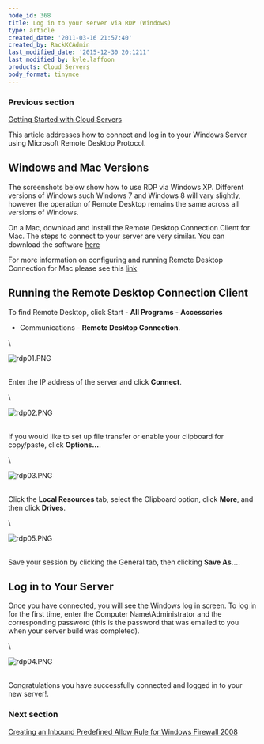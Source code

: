 ```yaml
---
node_id: 368
title: Log in to your server via RDP (Windows)
type: article
created_date: '2011-03-16 21:57:40'
created_by: RackKCAdmin
last_modified_date: '2015-12-30 20:1211'
last_modified_by: kyle.laffoon
products: Cloud Servers
body_format: tinymce
---
```


### Previous section

[Getting Started with Cloud
Servers](https://www.rackspace.com/knowledge_center/getting-started/cloud-servers)

 

This article addresses how to connect and log in to your Windows Server
using Microsoft Remote Desktop Protocol.

Windows and Mac Versions
------------------------

The screenshots below show how to use RDP via Windows XP. Different
versions of Windows such Windows 7 and Windows 8 will vary slightly,
however the operation of Remote Desktop remains the same across all
versions of Windows.

On a Mac, download and install the Remote Desktop Connection Client for
Mac. The steps to connect to your server are very similar. You can
download the software
[here](https://itunes.apple.com/us/app/microsoft-remote-desktop/id715768417?mt=12 "http://www.microsoft.com/mac/downloads.mspx?pid=Mactopia_RDC&fid=CD9EC77E-5B07-4332-849F-046611458871#viewer")

For more information on configuring and running Remote Desktop
Connection for Mac please see this
[link](https://technet.microsoft.com/en-us/library/dn473012.aspx "http://www.microsoft.com/mac/products/remote-desktop/default.mspx")

Running the Remote Desktop Connection Client
--------------------------------------------

To find Remote Desktop, click Start - **All Programs** - **Accessories**
- Communications - **Remote Desktop Connection**.

\

![rdp01.PNG](http://c0042672.cdn.cloudfiles.rackspacecloud.com/rdp01.PNG)

\
 Enter the IP address of the server and click **Connect**.

\

![rdp02.PNG](http://c0042672.cdn.cloudfiles.rackspacecloud.com/rdp02.PNG)

\
 If you would like to set up file transfer or enable your clipboard for
copy/paste, click **Options...**.

\

![rdp03.PNG](http://c0042672.cdn.cloudfiles.rackspacecloud.com/rdp03.PNG)

\
 Click the **Local Resources** tab, select the Clipboard option, click
**More**, and then click **Drives**.

\

![rdp05.PNG](http://c0042672.cdn.cloudfiles.rackspacecloud.com/rdp05.PNG)

\
 Save your session by clicking the General tab, then clicking **Save
As...**.

Log in to Your Server
---------------------

Once you have connected, you will see the Windows log in screen. To log
in for the first time, enter the Computer Name\\Administrator and the
corresponding password (this is the password that was emailed to you
when your server build was completed).

\

![rdp04.PNG](http://c0042672.cdn.cloudfiles.rackspacecloud.com/rdp04.PNG)

\
 Congratulations you have successfully connected and logged in to your
new server!.

 

### Next section

[Creating an Inbound Predefined Allow Rule for Windows Firewall
2008](http://www.rackspace.com/knowledge_center/article/rackspace-cloud-essentials-creating-an-inbound-predefined-allow-rule-for-windows-firewall)

